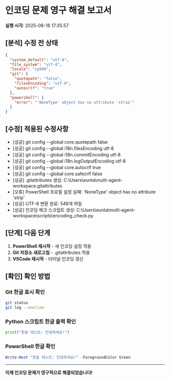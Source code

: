 # 인코딩 문제 영구 해결 보고서

**실행 시각**: 2025-08-18 17:35:57

## [분석] 수정 전 상태
```json
{
  "system_default": "utf-8",
  "file_system": "utf-8",
  "locale": "cp949",
  "git": {
    "quotepath": "false",
    "filesEncoding": "utf-8",
    "autocrlf": "true"
  },
  "powershell": {
    "error": "'NoneType' object has no attribute 'strip'"
  }
}
```

## [수정] 적용된 수정사항
- [성공] git config --global core.quotepath false
- [성공] git config --global i18n.filesEncoding utf-8
- [성공] git config --global i18n.commitEncoding utf-8
- [성공] git config --global i18n.logOutputEncoding utf-8
- [성공] git config --global core.autocrlf true
- [성공] git config --global core.safecrlf false
- [성공] .gitattributes 생성: C:\Users\eunta\multi-agent-workspace\.gitattributes
- [오류] PowerShell 프로필 설정 실패: 'NoneType' object has no attribute 'strip'
- [성공] UTF-8 변환 완료: 549개 파일
- [성공] 인코딩 체크 스크립트 생성: C:\Users\eunta\multi-agent-workspace\scripts\encoding_check.py

## [단계] 다음 단계

1. **PowerShell 재시작** - 새 인코딩 설정 적용
2. **Git 저장소 새로고침** - .gitattributes 적용
3. **VSCode 재시작** - 터미널 인코딩 갱신

## [확인] 확인 방법

### Git 한글 표시 확인
```bash
git status
git log --oneline
```

### Python 스크립트 한글 출력 확인
```python
print("한글 테스트: 안녕하세요!")
```

### PowerShell 한글 확인
```powershell
Write-Host "한글 테스트: 안녕하세요!" -ForegroundColor Green
```

---
**이제 인코딩 문제가 영구적으로 해결되었습니다!**
